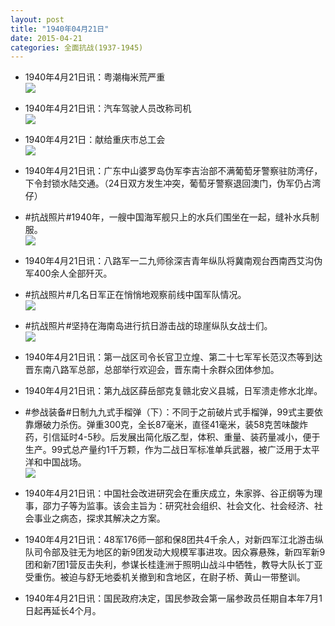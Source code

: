 ```yaml
---
layout: post
title: "1940年04月21日"
date: 2015-04-21
categories: 全面抗战(1937-1945)
---
```


<meta name="referrer" content="no-referrer" />

- 1940年4月21日讯：粤潮梅米荒严重 <br/><img src="https://ww3.sinaimg.cn/large/aca367d8jw1erdk91s88yj20az0em75j.jpg" />

- 1940年4月21日讯：汽车驾驶人员改称司机 <br/><img src="https://ww4.sinaimg.cn/large/aca367d8jw1erdiig1f8uj20a807paaz.jpg" />

- 1940年4月21日：献给重庆市总工会 <br/><img src="https://ww4.sinaimg.cn/large/aca367d8jw1erdgsf8ze1j21280hl0zc.jpg" />

- 1940年4月21日讯：广东中山婆罗岛伪军李吉治部不满葡萄牙警察驻防湾仔，下令封锁水陆交通。（24日双方发生冲突，葡萄牙警察退回澳门，伪军仍占湾仔） 

- #抗战照片#1940年，一艘中国海军舰只上的水兵们围坐在一起，缝补水兵制服。 <br/><img src="https://ww3.sinaimg.cn/large/aca367d8jw1erdapnoqmtj20m70fzwhf.jpg" />

- 1940年4月21日讯：八路军一二九师徐深吉青年纵队将冀南观台西南西艾沟伪军400余人全部歼灭。 

- #抗战照片#几名日军正在悄悄地观察前线中国军队情况。 <br/><img src="https://ww1.sinaimg.cn/large/aca367d8jw1erd78jz6x9j20jg0eltak.jpg" />

- #抗战照片#坚持在海南岛进行抗日游击战的琼崖纵队女战士们。 <br/><img src="https://ww4.sinaimg.cn/large/aca367d8jw1erd5ihhagdj20i20b8juz.jpg" />

- 1940年4月21日讯：第一战区司令长官卫立煌、第二十七军军长范汉杰等到达晋东南八路军总部，总部举行欢迎会，晋东南十余群众团体参加。 

- 1940年4月21日讯：第九战区薛岳部克复赣北安义县城，日军溃走修水北岸。 

- #参战装备#日制九九式手榴弹（下）：不同于之前破片式手榴弹，99式主要依靠爆破力杀伤。弹重300克，全长87毫米，直径41毫米，装58克苦味酸炸药，引信延时4-5秒。后发展出简化版乙型，体积、重量、装药量减小，便于生产。99式总产量约1千万颗，作为二战日军标准单兵武器，被广泛用于太平洋和中国战场。 <br/><img src="https://ww3.sinaimg.cn/large/aca367d8jw1ercykgmhynj207s0q1771.jpg" />

- 1940年4月21日讯：中国社会改进研究会在重庆成立，朱家骅、谷正纲等为理事，邵力子等为监事。该会主旨为：研究社会组织、社会文化、社会经济、社会事业之病态，探求其解决之方案。 

- 1940年4月21日讯：48军176师一部和保8团共4千余人，对新四军江北游击纵队司令部及驻无为地区的新9团发动大规模军事进攻。因众寡悬殊，新四军新9团和新7团1营反击失利，参谋长桂逢洲于照明山战斗中牺牲，教导大队长丁亚受重伤。被迫与舒无地委机关撤到和含地区，在尉子桥、黄山一带整训。 

- 1940年4月21日讯：国民政府决定，国民参政会第一届参政员任期自本年7月1日起再延长4个月。 


